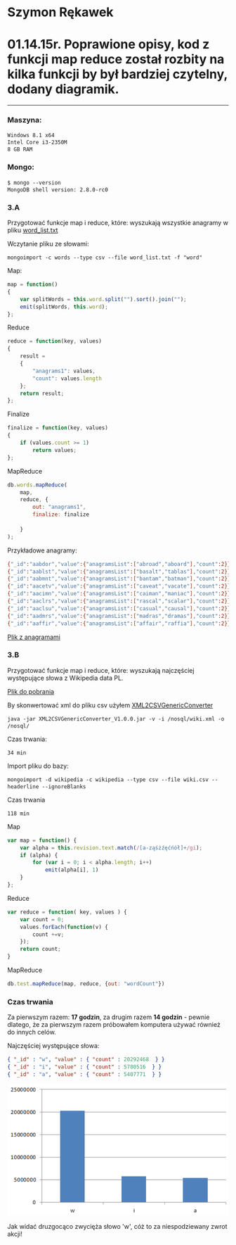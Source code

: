 # Szymon Rękawek

# 01.14.15r. Poprawione opisy, kod z funkcji map reduce został rozbity na kilka funkcji by był bardziej czytelny, dodany diagramik.
----
### Maszyna:
```
Windows 8.1 x64
Intel Core i3-2350M 
8 GB RAM
```

### Mongo:
```
$ mongo --version
MongoDB shell version: 2.8.0-rc0
```

### 3.A
Przygotować funkcje map i reduce, które:
wyszukają wszystkie anagramy w pliku [word_list.txt](http://wbzyl.inf.ug.edu.pl/nosql/doc/data/word_list.txt)


Wczytanie pliku ze słowami:
```
mongoimport -c words --type csv --file word_list.txt -f "word"
```

Map:
```js
map = function()
{
    var splitWords = this.word.split("").sort().join("");
    emit(splitWords, this.word);
};
```

Reduce
```js
reduce = function(key, values) 
{
    result = 
    {
        "anagrams1": values,
        "count": values.length
    };
    return result;
};
```
Finalize
```js
finalize = function(key, values) 
{
    if (values.count >= 1)
        return values;
};
```

MapReduce
```js
db.words.mapReduce(
    map,
    reduce, {
        out: "anagrams1",
        finalize: finalize
 
    }
);
```

Przykładowe anagramy:
```sh
{"_id":"aabdor","value":{"anagramsList":["abroad","aboard"],"count":2}}
{"_id":"aablst","value":{"anagramsList":["basalt","tablas"],"count":2}}
{"_id":"aabmnt","value":{"anagramsList":["bantam","batman"],"count":2}}
{"_id":"aacetv","value":{"anagramsList":["caveat","vacate"],"count":2}}
{"_id":"aacimn","value":{"anagramsList":["caiman","maniac"],"count":2}}
{"_id":"aaclrs","value":{"anagramsList":["rascal","scalar"],"count":2}}
{"_id":"aaclsu","value":{"anagramsList":["casual","causal"],"count":2}}
{"_id":"aadmrs","value":{"anagramsList":["madras","dramas"],"count":2}}
{"_id":"aaffir","value":{"anagramsList":["affair","raffia"],"count":2}}
```


[Plik z anagramami](/things/myAnagramList.json)






### 3.B 
Przygotować funkcje map i reduce, które:
wyszukają najczęściej występujące słowa z Wikipedia data PL.

[Plik do pobrania](http://dumps.wikimedia.org/plwiki/latest/plwiki-latest-pages-articles-multistream.xml.bz2)

By skonwertować xml do pliku csv użyłem [XML2CSVGenericConverter](http://sourceforge.net/projects/xml2csvgenericconverter/files/?source=navbar)

```
java -jar XML2CSVGenericConverter_V1.0.0.jar -v -i /nosql/wiki.xml -o /nosql/
```

Czas trwania:
```
34 min
```

Import pliku do bazy:
```
mongoimport -d wikipedia -c wikipedia --type csv --file wiki.csv --headerline --ignoreBlanks
```

Czas trwania
```
118 min
```

Map
```js
var map = function() {
    var alpha = this.revision.text.match(/[a-ząśżźęćńół]+/gi);
    if (alpha) {
        for (var i = 0; i < alpha.length; i++)
            emit(alpha[i], 1)
    }
};
```

Reduce
```js
var reduce = function( key, values ) {    
    var count = 0;    
    values.forEach(function(v) {            
        count +=v;    
    });
    return count;
}
```

MapReduce
```js
db.test.mapReduce(map, reduce, {out: "wordCount"})
```


### Czas trwania
Za pierwszym razem: **17 godzin**, za drugim razem **14 godzin** - pewnie dlatego, że za pierwszym razem próbowałem komputera używać również do innych celów.


Najczęściej występujące słowa:
```json
{ "_id" : "w", "value" : { "count" : 20292468  } }
{ "_id" : "i", "value" : { "count" : 5780516  } }
{ "_id" : "a", "value" : { "count" : 5407771  } }
```

![alt tag](https://github.com/waveq/nosqlUG/blob/master/screens/chart3b.png)

Jak widać druzgocąco zwycięża słowo 'w', cóż to za niespodziewany zwrot akcji!
